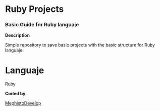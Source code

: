 # Ruby Projects

### Basic Guide for Ruby languaje

**Description**

Simple repository to save basic projects with the basic structure for Ruby languaje.

# Languaje

Ruby

**Coded by**

[MephistoDevelop](https://www.github.com/mephistodevelop)
